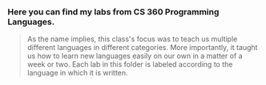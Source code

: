 ### Here you can find my labs from CS 360 Programming Languages.
> As the name implies, this class's focus was to teach us multiple 
different languages in different categories. More importantly, it taught us
how to learn new languages easily on our own in a matter of a week or two. 
Each lab in this folder is labeled according to the language in which it is 
written.

